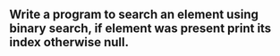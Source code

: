 ## Write a program to search an element using binary search, if element was present print its index otherwise null. 

